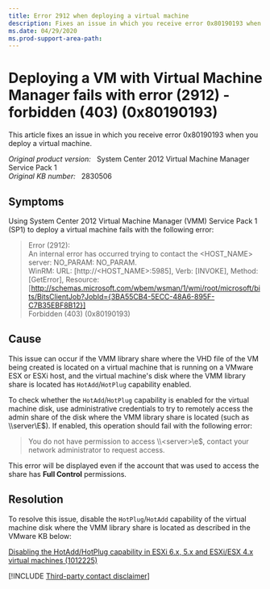 ```yaml
---
title: Error 2912 when deploying a virtual machine
description: Fixes an issue in which you receive error 0x80190193 when you deploy a virtual machine.
ms.date: 04/29/2020
ms.prod-support-area-path:
---
```

# Deploying a VM with Virtual Machine Manager fails with error (2912) - forbidden (403) (0x80190193)

This article fixes an issue in which you receive error 0x80190193 when you deploy a virtual machine.

_Original product version:_ &nbsp; System Center 2012 Virtual Machine Manager Service Pack 1  
_Original KB number:_ &nbsp; 2830506

## Symptoms

Using System Center 2012 Virtual Machine Manager (VMM) Service Pack 1 (SP1) to deploy a virtual machine fails with the following error:

> Error (2912):  
> An internal error has occurred trying to contact the \<HOST_NAME> server: NO_PARAM: NO_PARAM.  
> WinRM: URL: [http://<HOST_NAME>:5985], Verb: [INVOKE], Method: [GetError], Resource: [http://schemas.microsoft.com/wbem/wsman/1/wmi/root/microsoft/bits/BitsClientJob?JobId={3BA55CB4-5ECC-48A6-895F-C7B35EBF8B12}]  
> Forbidden (403) (0x80190193)

## Cause

This issue can occur if the VMM library share where the VHD file of the VM being created is located on a virtual machine that is running on a VMware ESX or ESXi host, and the virtual machine's disk where the VMM library share is located has `HotAdd`/`HotPlug` capability enabled.

To check whether the `HotAdd`/`HotPlug` capability is enabled for the virtual machine disk, use administrative credentials to try to remotely access the admin share of the disk where the VMM library share is located (such as \\\server\E$). If enabled, this operation should fail with the following error:

> You do not have permission to access \\\\\<server>\e$, contact your network administrator to request access.

This error will be displayed even if the account that was used to access the share has **Full Control** permissions.

## Resolution

To resolve this issue, disable the `HotPlug`/`HotAdd` capability of the virtual machine disk where the VMM library share is located as described in the VMware KB below:

[Disabling the HotAdd/HotPlug capability in ESXi 6.x, 5.x and ESXi/ESX 4.x virtual machines (1012225)](https://kb.vmware.com/s/article/1012225)

[!INCLUDE [Third-party contact disclaimer](../../includes/third-party-contact-disclaimer.md)]
